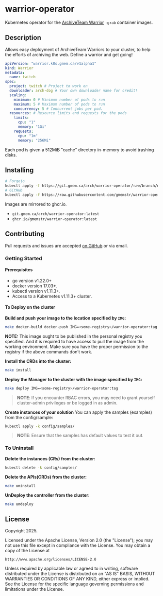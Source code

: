 # warrior-operator

Kubernetes operator for the [ArchiveTeam Warrior](https://wiki.archiveteam.org/index.php/ArchiveTeam_Warrior) `-grab`
container images.

## Description

Allows easy deployment of ArchiveTeam Warriors to your cluster, to help the efforts of archiving the web. Define a 
warrior and get going!

```yaml
apiVersion: "warrior.k8s.gmem.ca/v1alpha1"
kind: Warrior
metadata:
  name: twitch
spec:
  project: twitch # Project to work on
  downloader: arch-dog # Your own downloader name for credit!
  scaling:
    minimum: 0 # Minimum number of pods to run
    maximum: 5 # Maximum number of pods to run
    concurrency: 5 # Concurrent jobs per pod.
  resources: # Resource limits and requests for the pods
    limits:
      cpu: "1"
      memory: "1Gi"
    requests:
      cpu: "1m"
      memory: "256Mi"
```

Each pod is given a 512MiB "cache" directory in-memory to avoid trashing disks.

## Installing

```sh
# Forgejo
kubectl apply -f https://git.gmem.ca/arch/warrior-operator/raw/branch/main/dist/install.yaml
# GitHub
kubectl apply -f https://raw.githubusercontent.com/gmemstr/warrior-operator/refs/heads/main/dist/install.yaml
```

Images are mirrored to ghcr.io.

* `git.gmem.ca/arch/warrior-operator:latest`
* `ghcr.io/gmemstr/warrior-operator:latest`

## Contributing

Pull requests and issues are accepted [on GitHub](https://github.com/gmemstr/warrior-operator) or via email.

### Getting Started

#### Prerequisites
- go version v1.22.0+
- docker version 17.03+.
- kubectl version v1.11.3+.
- Access to a Kubernetes v1.11.3+ cluster.

#### To Deploy on the cluster
**Build and push your image to the location specified by `IMG`:**

```sh
make docker-build docker-push IMG=<some-registry>/warrior-operator:tag
```

**NOTE:** This image ought to be published in the personal registry you specified.
And it is required to have access to pull the image from the working environment.
Make sure you have the proper permission to the registry if the above commands don’t work.

**Install the CRDs into the cluster:**

```sh
make install
```

**Deploy the Manager to the cluster with the image specified by `IMG`:**

```sh
make deploy IMG=<some-registry>/warrior-operator:tag
```

> **NOTE**: If you encounter RBAC errors, you may need to grant yourself cluster-admin
privileges or be logged in as admin.

**Create instances of your solution**
You can apply the samples (examples) from the config/sample:

```sh
kubectl apply -k config/samples/
```

>**NOTE**: Ensure that the samples has default values to test it out.

### To Uninstall
**Delete the instances (CRs) from the cluster:**

```sh
kubectl delete -k config/samples/
```

**Delete the APIs(CRDs) from the cluster:**

```sh
make uninstall
```

**UnDeploy the controller from the cluster:**

```sh
make undeploy
```
## License

Copyright 2025.

Licensed under the Apache License, Version 2.0 (the "License");
you may not use this file except in compliance with the License.
You may obtain a copy of the License at

    http://www.apache.org/licenses/LICENSE-2.0

Unless required by applicable law or agreed to in writing, software
distributed under the License is distributed on an "AS IS" BASIS,
WITHOUT WARRANTIES OR CONDITIONS OF ANY KIND, either express or implied.
See the License for the specific language governing permissions and
limitations under the License.

